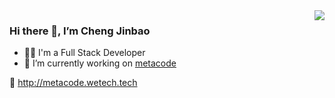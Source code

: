 <img align="right" src="https://github-readme-stats.vercel.app/api?username=cjbi&show_icons=true&hide_title=true" />


### Hi there 👋, I’m Cheng Jinbao

- 👨‍💻 I'm a Full Stack Developer
- 🔭 I’m currently working on [metacode](https://github.com/cjbi/metacode)

🔗 http://metacode.wetech.tech

